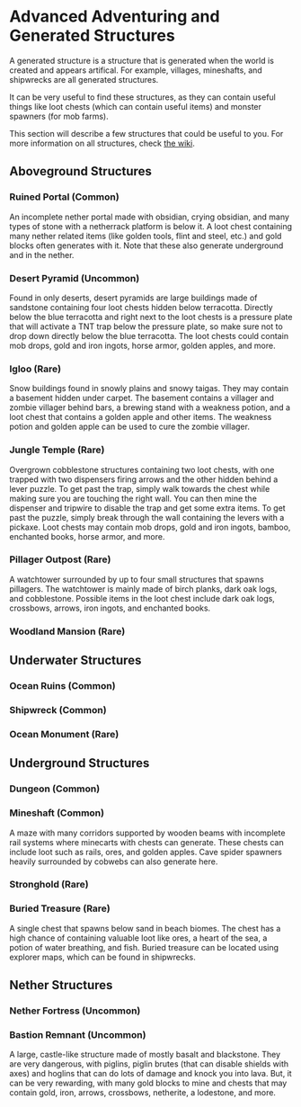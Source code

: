 # Advanced Adventuring and Generated Structures

A generated structure is a structure that is generated when the world is created and appears artifical. For example, villages, mineshafts, and shipwrecks are all generated structures. 

It can be very useful to find these structures, as they can contain useful things like loot chests (which can contain useful items) and monster spawners (for mob farms). 

This section will describe a few structures that could be useful to you. For more information on all structures, check [the wiki](https://minecraft.fandom.com/wiki/Generated_structures).

## Aboveground Structures

### Ruined Portal (Common)
An incomplete nether portal made with obsidian, crying obsidian, and many types of stone with a netherrack platform is below it. A loot chest containing many nether related items (like golden tools, flint and steel, etc.) and gold blocks often generates with it. Note that these also generate underground and in the nether.

### Desert Pyramid (Uncommon)
Found in only deserts, desert pyramids are large buildings made of sandstone containing four loot chests hidden below terracotta. Directly below the blue terracotta and right next to the loot chests is a pressure plate that will activate a TNT trap below the pressure plate, so make sure not to drop down directly below the blue terracotta. The loot chests could contain mob drops, gold and iron ingots, horse armor, golden apples, and more.

### Igloo (Rare)
Snow buildings found in snowly plains and snowy taigas. They may contain a basement hidden under carpet. The basement contains a villager and zombie villager behind bars, a brewing stand with a weakness potion, and a loot chest that contains a golden apple and other items. The weakness potion and golden apple can be used to cure the zombie villager.

### Jungle Temple (Rare)
Overgrown cobblestone structures containing two loot chests, with one trapped with two dispensers firing arrows and the other hidden behind a lever puzzle. To get past the trap, simply walk towards the chest while making sure you are touching the right wall. You can then mine the dispenser and tripwire to disable the trap and get some extra items. To get past the puzzle, simply break through the wall containing the levers with a pickaxe. Loot chests may contain mob drops, gold and iron ingots, bamboo, enchanted books, horse armor, and more.

### Pillager Outpost (Rare)
A watchtower surrounded by up to four small structures that spawns pillagers. The watchtower is mainly made of birch planks, dark oak logs, and cobblestone. Possible items in the loot chest include dark oak logs, crossbows, arrows, iron ingots, and enchanted books.

### Woodland Mansion (Rare)

## Underwater Structures

### Ocean Ruins (Common)
### Shipwreck (Common)
### Ocean Monument (Rare)

## Underground Structures

### Dungeon (Common)
### Mineshaft (Common)
A maze with many corridors supported by wooden beams with incomplete rail systems where minecarts with chests can generate. These chests can include loot such as rails, ores, and golden apples. Cave spider spawners heavily surrounded by cobwebs can also generate here.

### Stronghold (Rare)
### Buried Treasure (Rare)
A single chest that spawns below sand in beach biomes. The chest has a high chance of containing valuable loot like ores, a heart of the sea, a potion of water breathing, and fish. Buried treasure can be located using explorer maps, which can be found in shipwrecks.

## Nether Structures

### Nether Fortress (Uncommon)
### Bastion Remnant (Uncommon)
A large, castle-like structure made of mostly basalt and blackstone. They are very dangerous, with piglins, piglin brutes (that can disable shields with axes) and hoglins that can do lots of damage and knock you into lava. But, it can be very rewarding, with many gold blocks to mine and chests that may contain gold, iron, arrows, crossbows, netherite, a lodestone, and more.


